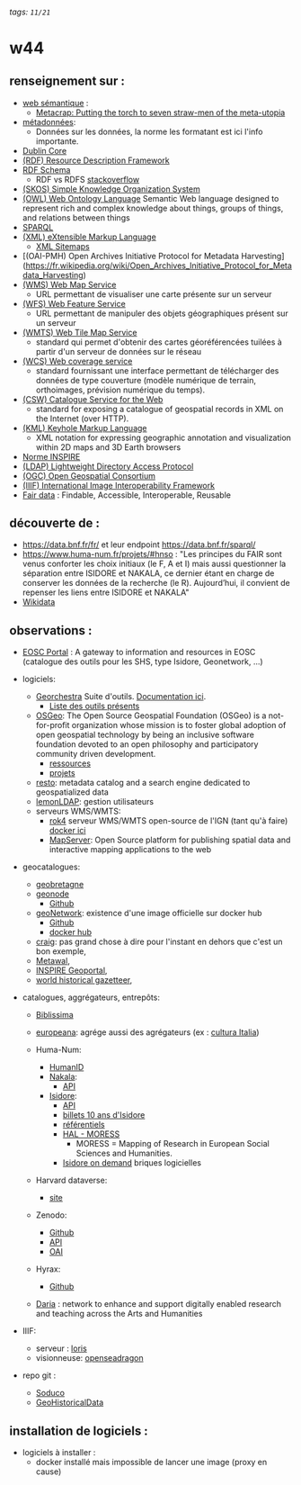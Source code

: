 ###### tags: `11/21`

# w44

## renseignement sur :
-   [web sémantique](https://fr.wikipedia.org/wiki/Web_s%C3%A9mantique) :
    -    [Metacrap: Putting the torch to seven straw-men of the meta-utopia](https://people.well.com/user/doctorow/metacrap.htm)
-   [métadonnées](https://fr.wikipedia.org/wiki/M%C3%A9tadonn%C3%A9e): 
    -   Données sur les données, la norme les formatant est ici l'info importante.
-   [Dublin Core](https://fr.wikipedia.org/wiki/Dublin_Core) 
-   [(RDF) Resource Description Framework]((https://fr.wikipedia.org/wiki/RDFa))
-   [RDF Schema](https://fr.wikipedia.org/wiki/RDF_Schema)
    -   RDF vs RDFS [stackoverflow](https://stackoverflow.com/questions/9755113/how-are-rdf-and-rdfs-related)
-   [(SKOS) Simple Knowledge Organization System](https://fr.wikipedia.org/wiki/Simple_Knowledge_Organization_System)
-   [(OWL) Web Ontology Language](https://www.w3.org/2001/sw/wiki/OWL) Semantic Web language designed to represent rich and complex knowledge about things, groups of things, and relations between things
-   [SPARQL](https://fr.wikipedia.org/wiki/SPARQL)
-   [(XML) eXtensible Markup Language](https://fr.wikipedia.org/wiki/Extensible_Markup_Language)
    -   [XML Sitemaps](https://fr.wikipedia.org/wiki/Sitemaps)
-   [(OAI-PMH) Open Archives Initiative Protocol for Metadata Harvesting] (https://fr.wikipedia.org/wiki/Open_Archives_Initiative_Protocol_for_Metadata_Harvesting)
-   [(WMS) Web Map Service](https://fr.wikipedia.org/wiki/Web_Map_Service)
    -   URL permettant de visualiser une carte présente sur un serveur
-   [(WFS) Web Feature Service](https://fr.wikipedia.org/wiki/Web_Feature_Service)
    -   URL permettant de manipuler des objets géographiques présent sur un serveur
-   [(WMTS) Web Tile Map Service](https://fr.wikipedia.org/wiki/Web_Map_Tile_Service)
    -   standard qui permet d'obtenir des cartes géoréférencées tuilées à partir d'un serveur de données sur le réseau
-    [(WCS) Web coverage service](https://en.wikipedia.org/wiki/Web_Coverage_Service)
        -    standard fournissant une interface permettant de télécharger des données de type couverture (modèle numérique de terrain, orthoimages, prévision numérique du temps).
-   [(CSW) Catalogue Service for the Web](https://en.wikipedia.org/wiki/Catalogue_Service_for_the_Web)
    -   standard for exposing a catalogue of geospatial records in XML on the Internet (over HTTP).
-   [(KML) Keyhole Markup Language](https://fr.wikipedia.org/wiki/Keyhole_Markup_Language)
    -   XML notation for expressing geographic annotation and visualization within 2D maps and 3D Earth browsers
-   [Norme INSPIRE](https://fr.wikipedia.org/wiki/Infrastructure_d%27information_g%C3%A9ographique_dans_la_Communaut%C3%A9_europ%C3%A9enne)
-   [(LDAP) Lightweight Directory Access Protocol](https://fr.wikipedia.org/wiki/Lightweight_Directory_Access_Protocol)
-   [(OGC) Open Geospatial Consortium](https://fr.wikipedia.org/wiki/Open_Geospatial_Consortium)
-   [(IIIF) International Image Interoperability Framework](https://fr.wikipedia.org/wiki/International_Image_Interoperability_Framework)
-   [Fair data](https://fr.wikipedia.org/wiki/Fair_data) : Findable, Accessible, Interoperable, Reusable

## découverte de :
-  https://data.bnf.fr/fr/ et leur endpoint https://data.bnf.fr/sparql/
-  https://www.huma-num.fr/projets/#hnso : "Les principes du FAIR sont venus conforter les choix initiaux (le F, A et I) mais aussi questionner la séparation entre ISIDORE et NAKALA, ce dernier étant en charge de conserver les données de la recherche (le R). Aujourd’hui, il convient de repenser les liens entre ISIDORE et NAKALA"
-  [Wikidata](https://www.wikidata.org/wiki/Wikidata:Main_Page)

## observations :

- [EOSC Portal](https://eosc-portal.eu/) :  A gateway to information and resources in EOSC (catalogue des outils pour les SHS, type Isidore, Geonetwork, ...)

- logiciels:
    - [Georchestra](https://www.georchestra.org/fr/) Suite d'outils. [Documentation ici](https://github.com/georchestra/georchestra/blob/master/docs/index.md).
        - [Liste des outils présents](https://www.georchestra.org/fr/logiciel.html)
    - [OSGeo](https://www.osgeo.org/): The Open Source Geospatial Foundation (OSGeo) is a not-for-profit organization whose mission is to foster global adoption of open geospatial technology by being an inclusive software foundation devoted to an open philosophy and participatory community driven development.
        - [ressources](https://www.osgeo.org/resources/)
        - [projets](https://www.osgeo.org/projects/)
    - [resto](https://github.com/jjrom/resto): metadata catalog and a search engine dedicated to geospatialized data
    - [lemonLDAP](https://lemonldap-ng.org/welcome/): gestion utilisateurs
    - serveurs WMS/WMTS:
        - [rok4](https://github.com/rok4/rok4) serveur WMS/WMTS open-source de l'IGN (tant qu'à faire) [docker ici](https://github.com/rok4/rok4/blob/master/docker/README.md)
        - [MapServer](https://mapserver.org/): Open Source platform for publishing spatial data and interactive mapping applications to the web

        
- geocatalogues:
    - [geobretagne](https://cms.geobretagne.fr/)
    - [geonode](https://geonode.org/)
        - [Github](https://github.com/GeoNode/geonode/)
    - [geoNetwork](https://geonetwork-opensource.org/): existence d'une image officielle sur docker hub
        - [Github](https://github.com/geonetwork/core-geonetwork)
        - [docker hub](https://hub.docker.com/_/geonetwork)
    - [craig](https://www.craig.fr/): pas grand chose à dire pour l'instant en dehors que c'est un bon exemple,
    - [Metawal](https://metawal.wallonie.be),
    - [INSPIRE Geoportal](https://inspire-geoportal.ec.europa.eu/),
    - [world historical gazetteer](https://whgazetteer.org/),
    

- catalogues, aggrégateurs, entrepôts:
    - [Biblissima](https://portail.biblissima.fr/)
    - [europeana](https://www.europeana.eu/fr): agrége aussi des agrégateurs (ex : [cultura Italia](http://www.culturaitalia.it/))
    - Huma-Num:
        - [HumanID](https://humanid.huma-num.fr/)
        - [Nakala](https://nakala.fr/):
            - [API](https://api.nakala.fr/doc)
        - [Isidore](https://isidore.science/):
            - [API](https://isidore.science/api)
            - [billets 10 ans d'Isidore](https://humanum.hypotheses.org/6762)
            - [référentiels](https://isidore.science/vocabularies)
            - [HAL - MORESS](https://halshs.archives-ouvertes.fr/)
                - MORESS = Mapping of Research in European Social Sciences and Humanities.
            - [Isidore on demand](https://rd.isidore.science/ondemand/fr/) briques logicielles
    - Harvard dataverse:
        - [site](https://dataverse.harvard.edu/)
    - Zenodo:
        - [Github](https://github.com/zenodo/zenodo)
        - [API](https://developers.zenodo.org/)
        - [OAI](https://developers.zenodo.org/#oai-pmh)
    - Hyrax:
        - [Github](https://github.com/samvera/hyrax)

    - [Daria](https://www.dariah.eu/) : network to enhance and support digitally enabled research and teaching across the Arts and Humanities

- IIIF:
    - serveur : [loris](https://github.com/loris-imageserver/loris)
    - visionneuse: [openseadragon](https://openseadragon.github.io/)

- repo git :
    - [Soduco](https://github.com/soduco)
    - [GeoHistoricalData](https://github.com/GeoHistoricalData)

## installation de logiciels : 
- logiciels à installer : 
    - docker installé mais impossible de lancer une image (proxy en cause)
